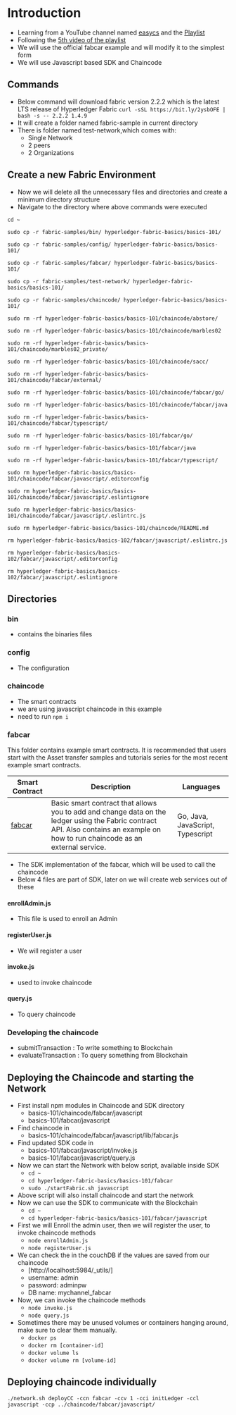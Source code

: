 # Introduction

- Learning from a YouTube channel named [easycs](https://www.youtube.com/channel/UCzgDXG_49Fc_8-h5P8tbl8A) and the [Playlist](https://www.youtube.com/watch?v=NXQWVgC0ej8&list=PLDetT9OKlDzQCaCscqCvyRNtuO9lcAh_c)
- Following the [5th video of the playlist](https://youtu.be/azBTd3OYST0?list=PLDetT9OKlDzQCaCscqCvyRNtuO9lcAh_c)
- We will use the official fabcar example and will modify it to the simplest form
- We will use Javascript based SDK and Chaincode

## Commands

- Below command will download fabric version 2.2.2 which is the latest LTS release of Hyperledger Fabric
  `curl -sSL https://bit.ly/2ysbOFE | bash -s -- 2.2.2 1.4.9`
- It will create a folder named fabric-sample in current directory
- There is folder named test-network,which comes with:
  - Single Network
  - 2 peers
  - 2 Organizations

## Create a new Fabric Environment

- Now we will delete all the unnecessary files and directories and create a minimum directory structure
- Navigate to the directory where above commands were executed

`cd ~`

`sudo cp -r fabric-samples/bin/ hyperledger-fabric-basics/basics-101/`

`sudo cp -r fabric-samples/config/ hyperledger-fabric-basics/basics-101/`

`sudo cp -r fabric-samples/fabcar/ hyperledger-fabric-basics/basics-101/`

`sudo cp -r fabric-samples/test-network/ hyperledger-fabric-basics/basics-101/`

`sudo cp -r fabric-samples/chaincode/ hyperledger-fabric-basics/basics-101/`

`sudo rm -rf hyperledger-fabric-basics/basics-101/chaincode/abstore/`

`sudo rm -rf hyperledger-fabric-basics/basics-101/chaincode/marbles02`

`sudo rm -rf hyperledger-fabric-basics/basics-101/chaincode/marbles02_private/`

`sudo rm -rf hyperledger-fabric-basics/basics-101/chaincode/sacc/`

`sudo rm -rf hyperledger-fabric-basics/basics-101/chaincode/fabcar/external/`

`sudo rm -rf hyperledger-fabric-basics/basics-101/chaincode/fabcar/go/`

`sudo rm -rf hyperledger-fabric-basics/basics-101/chaincode/fabcar/java`

`sudo rm -rf hyperledger-fabric-basics/basics-101/chaincode/fabcar/typescript/`

`sudo rm -rf hyperledger-fabric-basics/basics-101/fabcar/go/`

`sudo rm -rf hyperledger-fabric-basics/basics-101/fabcar/java`

`sudo rm -rf hyperledger-fabric-basics/basics-101/fabcar/typescript/`

`sudo rm hyperledger-fabric-basics/basics-101/chaincode/fabcar/javascript/.editorconfig`

`sudo rm hyperledger-fabric-basics/basics-101/chaincode/fabcar/javascript/.eslintignore`

`sudo rm hyperledger-fabric-basics/basics-101/chaincode/fabcar/javascript/.eslintrc.js`

`sudo rm hyperledger-fabric-basics/basics-101/chaincode/README.md`

`rm hyperledger-fabric-basics/basics-102/fabcar/javascript/.eslintrc.js`

`rm hyperledger-fabric-basics/basics-102/fabcar/javascript/.editorconfig`

`rm hyperledger-fabric-basics/basics-102/fabcar/javascript/.eslintignore`


## Directories

### bin

- contains the binaries files

### config

- The configuration

### chaincode

- The smart contracts
- we are using javascript chaincode in this example
- need to run `npm i`

### fabcar

This folder contains example smart contracts. It is recommended that users start with the Asset transfer samples and tutorials series for the most recent example smart contracts.

| **Smart Contract** | **Description**                                                                                                                                                                   | **Languages**                    |
| ------------------ | --------------------------------------------------------------------------------------------------------------------------------------------------------------------------------- | -------------------------------- |
| [fabcar](fabcar)   | Basic smart contract that allows you to add and change data on the ledger using the Fabric contract API. Also contains an example on how to run chaincode as an external service. | Go, Java, JavaScript, Typescript |

- The SDK implementation of the fabcar, which will be used to call the chaincode
- Below 4 files are part of SDK, later on we will create web services out of these

#### enrollAdmin.js

- This file is used to enroll an Admin

#### registerUser.js

- We will register a user

#### invoke.js

- used to invoke chaincode

#### query.js

- To query chaincode

### Developing the chaincode

- submitTransaction : To write something to Blockchain
- evaluateTransaction : To query something from Blockchain

## Deploying the Chaincode and starting the Network

- First install npm modules in Chaincode and SDK directory
  - basics-101/chaincode/fabcar/javascript
  - basics-101/fabcar/javascript
- Find chaincode in
  - basics-101/chaincode/fabcar/javascript/lib/fabcar.js
- Find updated SDK code in
  - basics-101/fabcar/javascript/invoke.js
  - basics-101/fabcar/javascript/query.js
- Now we can start the Network with below script, available inside SDK
  - `cd ~`
  - `cd hyperledger-fabric-basics/basics-101/fabcar`
  - `sudo ./startFabric.sh javascript`
- Above script will also install chaincode and start the network
- Now we can use the SDK to communicate with the Blockchain
  - `cd ~`
  - `cd hyperledger-fabric-basics/basics-101/fabcar/javascript`
- First we will Enroll the admin user, then we will register the user, to invoke chaincode methods
  - `node enrollAdmin.js`
  - `node registerUser.js`
- We can check the in the couchDB if the values are saved from our chaincode
  - [http://localhost:5984/_utils/]
  - username: admin
  - password: adminpw
  - DB name: mychannel_fabcar
- Now, we can invoke the chaincode methods
  - `node invoke.js`
  - `node query.js`
- Sometimes there may be unused volumes or containers hanging around, make sure to clear them manually.
  - `docker ps`
  - `docker rm [container-id]`
  - `docker volume ls`
  - `docker volume rm [volume-id]`

## Deploying chaincode individually

`./network.sh deployCC -ccn fabcar -ccv 1 -cci initLedger -ccl javascript -ccp ../chaincode/fabcar/javascript/`
